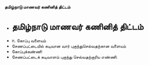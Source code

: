 **தமிழ்நாடு மாணவர் கணினித் திட்டம்**
- # தமிழ்நாடு மாணவர் கணினித் திட்டம்
- n. கோப்பு வளையம்
- சேணப்பட்டையில் கடிவான வார் புகுந்துசெல்வதற்கான வளையம்
- கோப்புக்கண்ணி
- சேணப்பட்டைக் கடிவாளம் புகுந்து செல்வதற்குரிய எண்ணி.

